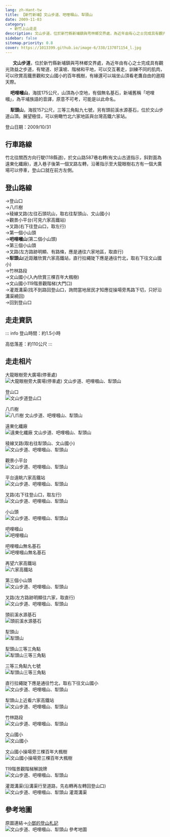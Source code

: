```yaml
---
lang: zh-Hant-tw
title: 【新竹新埔】文山步道、吧哩嘓山、犁頭山
date: 2009-11-03
category: 
  - 新竹上山走走
description: 文山步道，位於新竹縣新埔鎮與芎林鄉交界處，為近年由有心之士完成具有觀光效益之步道，有彎道、好漢坡、階梯和平地，可以交互著走，訓練不同的肌肉，可以欣賞高鐵景觀和文山國小的百年楓樹，有緣還可以端坐山頂看老鷹自由的遨翔天際。 吧哩嘓山，海拔175公尺，山頂為小空地，有個無名基石，新埔舊稱「吧哩嘓」，為平埔族語的音譯，原意不可考，可能是以此命名。 犁頭山，海拔157公尺，三等三角點九七號，另有頭前溪水源基石，位於文山步道山頂。展望極佳，可以俯瞰竹北六家地區與台灣高鐵六家站。
sidebar: false
sitemap.priority: 0.8
cover: https://1013399.github.io/image-6/338/137071154_l.jpg
---
```


      **文山步道**，位於新竹縣新埔鎮與芎林鄉交界處，為近年由有心之士完成具有觀光效益之步道，有彎道、好漢坡、階梯和平地，可以交互著走，訓練不同的肌肉，可以欣賞高鐵景觀和文山國小的百年楓樹，有緣還可以端坐山頂看老鷹自由的遨翔天際。  

    **吧哩嘓山**，海拔175公尺，山頂為小空地，有個無名基石，新埔舊稱「吧哩嘓」，為平埔族語的音譯，原意不可考，可能是以此命名。  
<!-- more -->

    **犁頭山**，海拔157公尺，三等三角點九七號，另有頭前溪水源基石，位於文山步道山頂。展望極佳，可以俯瞰竹北六家地區與台灣高鐵六家站。  
  
登山日期：2009/10/31  
  
## 行車路線
竹北往關西方向行駛(118縣道)，於文山路587巷右轉(有文山古道指示，斜對面為遠東化纖廠)，進入巷子後第一個叉路左轉，沿著指示至大龍眼樹右方有一個大廣場可以停車，登山口就在前方左側。  
  
## 登山路線
→登山口  
→八爪樹  
→稜線叉路(左往石頭坑山，取右往犁頭山、文山國小)  
→觀景小平台(可見六家高鐵站)  
→叉路(右下往登山口，取左行)  
→第一個小山頭  
→**吧哩嘓山**(第二個小山頭)  
→第三個小山頭  
→叉路(左方路跡明顯、有路條，應是通往六家地區，取直行)  
→**犁頭山**(近距離欣賞六家高鐵站，直行拉繩陡下應是通往竹北，取右下往文山國小)  
→竹林路段  
→文山國小(入內欣賞三棵百年大楓樹)  
→文山國小119階景觀階梯(大門口)  
→灌溉溝渠(找不到路回登山口，詢問當地居民才知應從操場旁馬路下切，只好沿溝渠繞回)  
→回到登山口  


## 走走資訊
::: info
登山時間：約1.5小時  
  
高低落差：約110公尺
:::

## 走走相片
大龍眼樹旁大廣場(停車處)  
![大龍眼樹旁大廣場(停車處) 文山步道、吧哩嘓山、犁頭山](https://1013399.github.io/image-6/338/137070593_l.jpg)

登山口  
![文山步道登山口](https://1013399.github.io/image-6/338/137070603_l.jpg)

八爪樹  
![八爪樹 文山步道、吧哩嘓山、犁頭山](https://1013399.github.io/image-6/338/137070611_l.jpg)

遠東化纖廠  
![遠東化纖廠 文山步道、吧哩嘓山、犁頭山](https://1013399.github.io/image-6/338/137070620_l.jpg)

稜線叉路(取右往犁頭山、文山國小)  
![文山步道、吧哩嘓山、犁頭山](https://1013399.github.io/image-6/338/137070765_l.jpg)

觀景小平台  
![文山步道、吧哩嘓山、犁頭山](https://1013399.github.io/image-6/338/137070864_l.jpg)

平台遠眺六家高鐵站  
![文山步道、吧哩嘓山、犁頭山](https://1013399.github.io/image-6/338/137070962_l.jpg)

叉路(右下往登山口，取左行)  
![文山步道、吧哩嘓山、犁頭山](https://1013399.github.io/image-6/338/137071069_l.jpg)

小山頭  
![文山步道、吧哩嘓山、犁頭山](https://1013399.github.io/image-6/338/137071076_l.jpg)

吧哩嘓山  
![吧哩嘓山](https://1013399.github.io/image-6/338/137071141_l.jpg)

吧哩嘓山無名基石  
![吧哩嘓山無名基石](https://1013399.github.io/image-6/338/137071146_l.jpg)

再望六家高鐵站  
![六家高鐵站](https://1013399.github.io/image-6/338/137071154_l.jpg)

第三個小山頭  
![文山步道、吧哩嘓山、犁頭山](https://1013399.github.io/image-6/338/137071163_l.jpg)

叉路(左方路跡明顯往六家，取直行)  
![文山步道、吧哩嘓山、犁頭山](https://1013399.github.io/image-6/338/137071171_l.jpg)

頭前溪水源基石  
![頭前溪水源基石](https://1013399.github.io/image-6/338/137071181_l.jpg)

犁頭山  
![犁頭山](https://1013399.github.io/image-6/338/137071202_l.jpg)

犁頭山三等三角點  
![犁頭山三等三角點](https://1013399.github.io/image-6/338/137071188_l.jpg)

三等三角點九七號  
![犁頭山三等三角點](https://1013399.github.io/image-6/338/137071196_l.jpg)

直行拉繩陡下應是通往竹北，取右下往文山國小  
![文山步道、吧哩嘓山、犁頭山](https://1013399.github.io/image-6/338/137071207_l.jpg)

犁頭山上近看六家高鐵站  
![文山步道、吧哩嘓山、犁頭山](https://1013399.github.io/image-6/338/137071214_l.jpg)

竹林路段  
![文山步道、吧哩嘓山、犁頭山](https://1013399.github.io/image-6/338/137071272_l.jpg)

文山國小  
![文山國小](https://1013399.github.io/image-6/338/137071333_l.jpg)

文山國小操場旁三棵百年大楓樹  
![文山國小操場旁三棵百年大楓樹](https://1013399.github.io/image-6/338/137071342_l.jpg)

119階景觀階梯解說牌  
![文山步道、吧哩嘓山、犁頭山](https://1013399.github.io/image-6/338/137071347_l.jpg)

灌溉溝渠(沿溝渠行至道路，先右轉再左轉回登山口)  
![文山步道、吧哩嘓山、犁頭山 灌溉溝渠](https://1013399.github.io/image-6/338/137070584_l.jpg)

## 參考地圖
原圖連結→[小鄧的登山札記](http://designteng.googlepages.com/980221-03.jpg)  
![文山步道、吧哩嘓山、犁頭山 參考地圖](https://1013399.github.io/image-6/338/137071376_l.jpg)